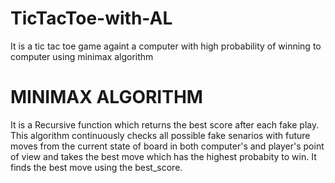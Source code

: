 # TicTacToe-with-AL
It is a tic tac toe game againt a computer with high probability of winning to computer using minimax algorithm

# MINIMAX ALGORITHM
It is a Recursive function which returns the best score after each fake play.
This algorithm continuously checks all possible fake senarios with future moves from the current state of board in both computer's and player's point of view and takes the best move which has the highest probabity to win.
It finds the best move using the best_score.

